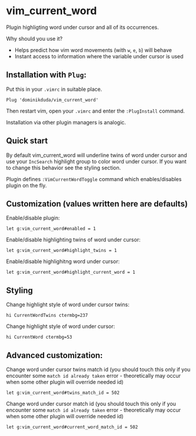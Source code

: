 # vim_current_word
Plugin highligting word under cursor and all of its occurrences.

Why should you use it?
  - Helps predict how vim word movements (with `w`, `e`, `b`) will behave
  - Instant access to information where the variable under cursor is used

## Installation with `Plug`:
Put this in your `.vimrc` in suitable place.
```
Plug 'dominikduda/vim_current_word'
```
Then restart vim, open your `.vimrc` and enter the `:PlugInstall` command.

Installation via other plugin managers is analogic.

## Quick start
By default vim_current_word will underline twins of word under cursor and use your `IncSearch` highlight group to color word under cursor. If you want to change this behavior see the styling section.

Plugin defines `:VimCurrentWordToggle` command which enables/disables plugin on the fly.

## Customization (values written here are defaults)

Enable/disable plugin:
```
let g:vim_current_word#enabled = 1
```

Enable/disable highlighting twins of word under cursor:
```
let g:vim_current_word#highlight_twins = 1
```

Enable/disable highlighitng word under cursor:
```
let g:vim_current_word#highlight_current_word = 1
```

## Styling

Change highlight style of word under cursor twins:
```
hi CurrentWordTwins ctermbg=237
```

Change highlight style of word under cursor:
```
hi CurrentWord ctermbg=53
```

## Advanced customization:

Change word under cursor twins match id (you should touch this only if you encounter some `match id already taken` error - theoretically may occur when some other plugin will override needed id)
```
let g:vim_current_word#twins_match_id = 502
```

Change word under cursor match id (you should touch this only if you encounter some `match id already taken` error - theoretically may occur when some other plugin will override needed id)
```
let g:vim_current_word#current_word_match_id = 502
```
